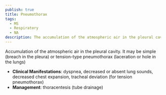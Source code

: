 ```yaml
---
publish: true
title: Pneumothorax
tags:
  - MS
  - Respiratory
  - NA
description: The accumulation of the atmospheric air in the pleural cavity. It may be simple (breach in the pleura) or tension-type pneumothorax (laceration or hole in the lungs)
---
```

Accumulation of the atmospheric air in the pleural cavity. It may be simple (breach in the pleura) or tension-type pneumothorax (laceration or hole in the lungs)
- **Clinical Manifestations**: dyspnea, decreased or absent lung sounds, decreased chest expansion, tracheal deviation (for tension pneumothorax)
- **Management**: thoracentesis (tube drainage)
